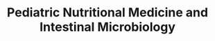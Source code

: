 ---
title: "Pediatric Nutritional Medicine and Intestinal Microbiology"
excerpt: "Research Internship in Indonesia<br/>Bina Nusantara University<br/>Feb 2023 – July 2023<br/><img src='/images/PNMIM/Study_design.png' width='500px'>"
collection: research
external_url: https://github.com/iliapopov17/PNMIM
---